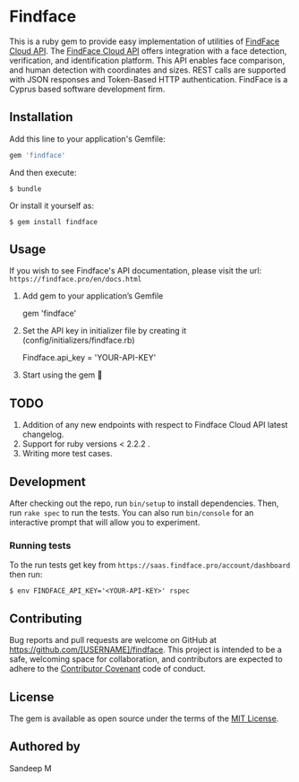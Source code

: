 
# Findface

This is a ruby gem to provide easy implementation of utilities of [FindFace Cloud API](https://findface.pro/en/). The [FindFace Cloud API](https://findface.pro/en/) offers integration with a face detection, verification, and identification platform. This API enables face comparison, and human detection with coordinates and sizes. REST calls are supported with JSON responses and Token-Based HTTP authentication. FindFace is a Cyprus based software development firm.

## Installation

Add this line to your application's Gemfile:

```ruby
gem 'findface'
```

And then execute:

    $ bundle

Or install it yourself as:

    $ gem install findface

## Usage

If you wish to see Findface's API documentation, please visit the url: `https://findface.pro/en/docs.html`

1. Add gem to your application’s Gemfile

    gem 'findface'

2. Set the API key in initializer file by creating it (config/initializers/findface.rb)

    Findface.api_key = 'YOUR-API-KEY'

3. Start using the gem 🙂

## TODO

1. Addition of any new endpoints with respect to Findface Cloud API latest changelog.
2. Support for ruby versions < 2.2.2 .
3. Writing more test cases.

## Development

After checking out the repo, run `bin/setup` to install dependencies. Then, run `rake spec` to run the tests. You can also run `bin/console` for an interactive prompt that will allow you to experiment.

### Running tests

To the run tests get key from `https://saas.findface.pro/account/dashboard` then run:

```console
$ env FINDFACE_API_KEY='<YOUR-API-KEY>' rspec
```


## Contributing

Bug reports and pull requests are welcome on GitHub at https://github.com/[USERNAME]/findface. This project is intended to be a safe, welcoming space for collaboration, and contributors are expected to adhere to the [Contributor Covenant](http://contributor-covenant.org) code of conduct.


## License

The gem is available as open source under the terms of the [MIT License](http://opensource.org/licenses/MIT).

## Authored by

Sandeep M
